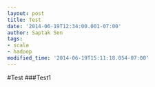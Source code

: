 ```yaml
---
layout: post
title: Test
date: '2014-06-19T12:34:00.001-07:00'
author: Saptak Sen
tags:
- scala
- hadoop
modified_time: '2014-06-19T15:11:18.054-07:00'
---
```


#Test
###Test1
